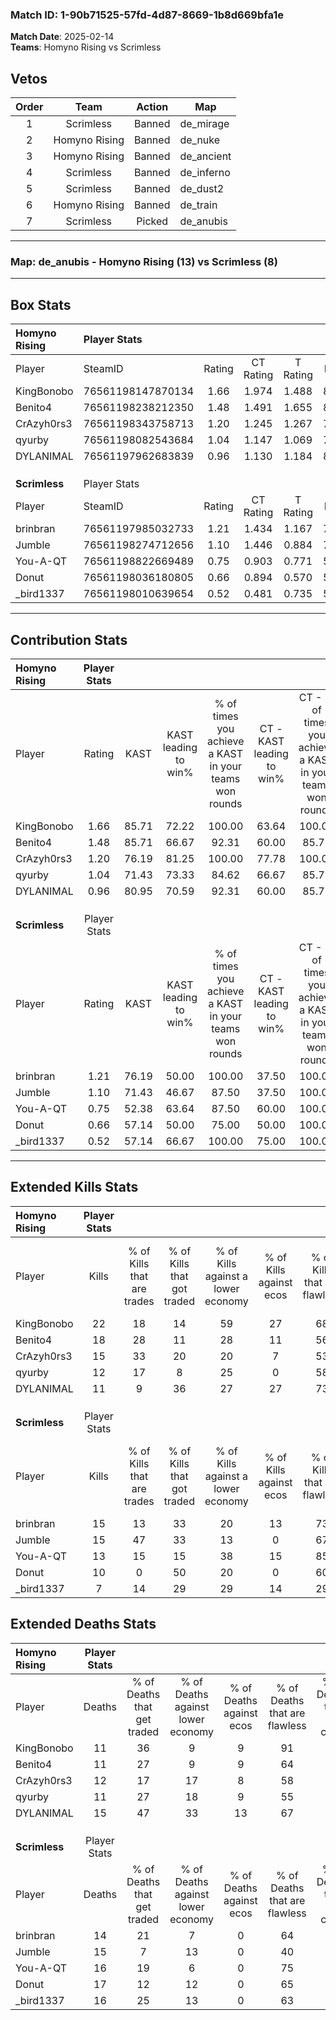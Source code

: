 ### Match ID: 1-90b71525-57fd-4d87-8669-1b8d669bfa1e  
**Match Date**: 2025-02-14  
**Teams**: Homyno Rising vs Scrimless  

## Vetos  

| Order | Team | Action | Map |
| :---: | :--: | :----: | --- |
| 1 | Scrimless | Banned | de_mirage |
| 2 | Homyno Rising | Banned | de_nuke |
| 3 | Homyno Rising | Banned | de_ancient |
| 4 | Scrimless | Banned | de_inferno |
| 5 | Scrimless | Banned | de_dust2 |
| 6 | Homyno Rising | Banned | de_train |
| 7 | Scrimless | Picked | de_anubis |

---  

### **Map**: de_anubis - Homyno Rising (13) vs Scrimless (8)  
---  

## Box Stats  

| **Homyno Rising** | Player Stats      |        |           |          |       |      |       |         |        |      |     |
| :- | :- | :-: | :-: | :-: | :-: | :-: | :-: | :-: | :-: | :-: | :-: |
| Player            | SteamID           | Rating | CT Rating | T Rating | KAST  | ADR  | Kills | Assists | Deaths | K/D  | HS% |
| KingBonobo        | 76561198147870134 |  1.66  |   1.974   |  1.488   | 85.71 | 99.7 |  22   |    6    |   11   | 2.00 | 31  |
| Benito4           | 76561198238212350 |  1.48  |   1.491   |  1.655   | 85.71 | 95.0 |  18   |    6    |   11   | 1.64 | 88  |
| CrAzyh0rs3        | 76561198343758713 |  1.20  |   1.245   |  1.267   | 76.19 | 79.2 |  15   |    4    |   12   | 1.25 | 53  |
| qyurby            | 76561198082543684 |  1.04  |   1.147   |  1.069   | 71.43 | 69.1 |  12   |    4    |   11   | 1.09 | 50  |
| DYLANIMAL         | 76561197962683839 |  0.96  |   1.130   |  1.184   | 80.95 | 62.6 |  11   |    8    |   15   | 0.73 | 27  |
|                   |                   |        |           |          |       |      |       |         |        |      |     |
|                   |                   |        |           |          |       |      |       |         |        |      |     |
|                   |                   |        |           |          |       |      |       |         |        |      |     |
| **Scrimless**     | Player Stats      |        |           |          |       |      |       |         |        |      |     |
| Player            | SteamID           | Rating | CT Rating | T Rating | KAST  | ADR  | Kills | Assists | Deaths | K/D  | HS% |
| brinbran          | 76561197985032733 |  1.21  |   1.434   |  1.167   | 76.19 | 94.2 |  15   |    5    |   14   | 1.07 | 40  |
| Jumble            | 76561198274712656 |  1.10  |   1.446   |  0.884   | 71.43 | 83.9 |  15   |    2    |   15   | 1.00 | 53  |
| You-A-QT          | 76561198822669489 |  0.75  |   0.903   |  0.771   | 52.38 | 52.9 |  13   |    2    |   16   | 0.81 |  7  |
| Donut             | 76561198036180805 |  0.66  |   0.894   |  0.570   | 57.14 | 57.8 |  10   |    3    |   17   | 0.59 | 30  |
| _bird1337         | 76561198010639654 |  0.52  |   0.481   |  0.735   | 57.14 | 47.9 |   7   |    2    |   16   | 0.44 | 71  |
---  

## Contribution Stats  

| **Homyno Rising** | Player Stats |       |                      |                                                        |                           |                                                             |                          |                                                            |
| :- | :-: | :-: | :-: | :-: | :-: | :-: | :-: | :-: |
| Player            |    Rating    | KAST  | KAST leading to win% | % of times you achieve a KAST in your teams won rounds | CT - KAST leading to win% | CT - % of times you achieve a KAST in your teams won rounds | T - KAST leading to win% | T - % of times you achieve a KAST in your teams won rounds |
| KingBonobo        |     1.66     | 85.71 |        72.22         |                         100.00                         |           63.64           |                           100.00                            |          85.71           |                           100.00                           |
| Benito4           |     1.48     | 85.71 |        66.67         |                         92.31                          |           60.00           |                            85.71                            |          75.00           |                           100.00                           |
| CrAzyh0rs3        |     1.20     | 76.19 |        81.25         |                         100.00                         |           77.78           |                           100.00                            |          85.71           |                           100.00                           |
| qyurby            |     1.04     | 71.43 |        73.33         |                         84.62                          |           66.67           |                            85.71                            |          83.33           |                           83.33                            |
| DYLANIMAL         |     0.96     | 80.95 |        70.59         |                         92.31                          |           60.00           |                            85.71                            |          85.71           |                           100.00                           |
|                   |              |       |                      |                                                        |                           |                                                             |                          |                                                            |
|                   |              |       |                      |                                                        |                           |                                                             |                          |                                                            |
|                   |              |       |                      |                                                        |                           |                                                             |                          |                                                            |
| **Scrimless**     | Player Stats |       |                      |                                                        |                           |                                                             |                          |                                                            |
| Player            |    Rating    | KAST  | KAST leading to win% | % of times you achieve a KAST in your teams won rounds | CT - KAST leading to win% | CT - % of times you achieve a KAST in your teams won rounds | T - KAST leading to win% | T - % of times you achieve a KAST in your teams won rounds |
| brinbran          |     1.21     | 76.19 |        50.00         |                         100.00                         |           37.50           |                           100.00                            |          62.50           |                           100.00                           |
| Jumble            |     1.10     | 71.43 |        46.67         |                         87.50                          |           37.50           |                           100.00                            |          57.14           |                           80.00                            |
| You-A-QT          |     0.75     | 52.38 |        63.64         |                         87.50                          |           60.00           |                           100.00                            |          66.67           |                           80.00                            |
| Donut             |     0.66     | 57.14 |        50.00         |                         75.00                          |           50.00           |                           100.00                            |          50.00           |                           60.00                            |
| _bird1337         |     0.52     | 57.14 |        66.67         |                         100.00                         |           75.00           |                           100.00                            |          62.50           |                           100.00                           |
---  

## Extended Kills Stats  

| **Homyno Rising** | Player Stats |                            |                            |                                    |                         |                              |                                 |                                       |                    |           |
| :- | :-: | :-: | :-: | :-: | :-: | :-: | :-: | :-: | :-: | :-: |
| Player            |    Kills     | % of Kills that are trades | % of Kills that got traded | % of Kills against a lower economy | % of Kills against ecos | % of Kills that are flawless | % of Kills that are close duels | % of Kills that are assisted by flash | Pistol Round Kills | AWP Kills |
| KingBonobo        |      22      |             18             |             14             |                 59                 |           27            |              68              |                9                |                   0                   |         1          |     0     |
| Benito4           |      18      |             28             |             11             |                 28                 |           11            |              56              |                0                |                   6                   |         4          |     0     |
| CrAzyh0rs3        |      15      |             33             |             20             |                 20                 |            7            |              53              |                0                |                  13                   |         3          |     0     |
| qyurby            |      12      |             17             |             8              |                 25                 |            0            |              58              |                0                |                   0                   |         2          |     3     |
| DYLANIMAL         |      11      |             9              |             36             |                 27                 |           27            |              73              |                0                |                   0                   |         0          |     0     |
|                   |              |                            |                            |                                    |                         |                              |                                 |                                       |                    |           |
|                   |              |                            |                            |                                    |                         |                              |                                 |                                       |                    |           |
|                   |              |                            |                            |                                    |                         |                              |                                 |                                       |                    |           |
| **Scrimless**     | Player Stats |                            |                            |                                    |                         |                              |                                 |                                       |                    |           |
| Player            |    Kills     | % of Kills that are trades | % of Kills that got traded | % of Kills against a lower economy | % of Kills against ecos | % of Kills that are flawless | % of Kills that are close duels | % of Kills that are assisted by flash | Pistol Round Kills | AWP Kills |
| brinbran          |      15      |             13             |             33             |                 20                 |           13            |              73              |                7                |                   0                   |         2          |     0     |
| Jumble            |      15      |             47             |             33             |                 13                 |            0            |              67              |               13                |                   0                   |         1          |     2     |
| You-A-QT          |      13      |             15             |             15             |                 38                 |           15            |              85              |                8                |                   0                   |         0          |     5     |
| Donut             |      10      |             0              |             50             |                 20                 |            0            |              60              |                0                |                  10                   |         1          |     0     |
| _bird1337         |      7       |             14             |             29             |                 29                 |           14            |              29              |                0                |                   0                   |         0          |     0     |
## Extended Deaths Stats  

| **Homyno Rising** | Player Stats |                             |                                   |                          |                               |                            |                           |               |
| :- | :-: | :-: | :-: | :-: | :-: | :-: | :-: | :-: |
| Player            |    Deaths    | % of Deaths that get traded | % of Deaths against lower economy | % of Deaths against ecos | % of Deaths that are flawless | % of Deaths that are close | % of Deaths while blinded | Deaths to AWP |
| KingBonobo        |      11      |             36              |                 9                 |            9             |              91               |             0              |             0             |       1       |
| Benito4           |      11      |             27              |                 9                 |            9             |              64               |             9              |             9             |       1       |
| CrAzyh0rs3        |      12      |             17              |                17                 |            8             |              58               |             25             |             0             |       2       |
| qyurby            |      11      |             27              |                18                 |            9             |              55               |             0              |             0             |       2       |
| DYLANIMAL         |      15      |             47              |                33                 |            13            |              67               |             0              |             0             |       1       |
|                   |              |                             |                                   |                          |                               |                            |                           |               |
|                   |              |                             |                                   |                          |                               |                            |                           |               |
|                   |              |                             |                                   |                          |                               |                            |                           |               |
| **Scrimless**     | Player Stats |                             |                                   |                          |                               |                            |                           |               |
| Player            |    Deaths    | % of Deaths that get traded | % of Deaths against lower economy | % of Deaths against ecos | % of Deaths that are flawless | % of Deaths that are close | % of Deaths while blinded | Deaths to AWP |
| brinbran          |      14      |             21              |                 7                 |            0             |              64               |             0              |             0             |       0       |
| Jumble            |      15      |              7              |                13                 |            0             |              40               |             7              |             7             |       1       |
| You-A-QT          |      16      |             19              |                 6                 |            0             |              75               |             0              |             6             |       2       |
| Donut             |      17      |             12              |                12                 |            0             |              65               |             0              |             0             |       0       |
| _bird1337         |      16      |             25              |                13                 |            0             |              63               |             6              |             6             |       0       |
